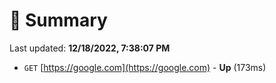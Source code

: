 # 📖 Summary
Last updated: **12/18/2022, 7:38:07 PM**

- `GET` [https://google.com](https://google.com) - **Up** (173ms)
